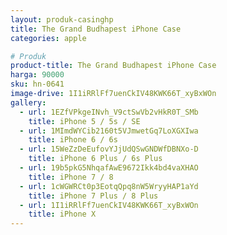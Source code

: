 ```yaml
---
layout: produk-casinghp
title: The Grand Budhapest iPhone Case
categories: apple

# Produk
product-title: The Grand Budhapest iPhone Case
harga: 90000
sku: hn-0641
image-drive: 1I1iRRlFf7uenCkIV48KWK66T_xyBxWOn
gallery:
  - url: 1EZfVPkgeINvh_V9ctSwVb2vHkR0T_SMb
    title: iPhone 5 / 5s / SE
  - url: 1MImdWYCib2160t5VJmwetGq7LoXGXIwa
    title: iPhone 6 / 6s
  - url: 15WeZzDeEufovYJjUdQSwGNDWfDBNXo-D
    title: iPhone 6 Plus / 6s Plus
  - url: 19b5pkG5NhqafAwE9672Ikk4bd4vaXHAO
    title: iPhone 7 / 8
  - url: 1cWGWRCt0p3EotqQpq8nW5WryyHAP1aYd
    title: iPhone 7 Plus / 8 Plus
  - url: 1I1iRRlFf7uenCkIV48KWK66T_xyBxWOn
    title: iPhone X
---
```

